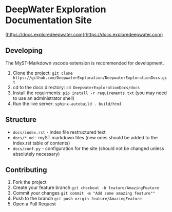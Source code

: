 # DeepWater Exploration Documentation Site

[https://docs.exploredeepwater.com](https://docs.exploredeepwater.com)

## Developing

The MyST-Markdown vscode extension is recommended for development.

1. Clone the project: `git clone https://github.com/DeepwaterExploration/DeepwaterExplorationDocs.git`
2. cd to the docs directory: `cd DeepwaterExplorationDocs/docs`
2. Install the requirments: `pip install -r requirements.txt` (you may need to use an administrator shell)
4. Run the live server: `sphinx-autobuild . build/html`

## Structure

- `docs/index.rst` - index file restructured text
- `docs/*.md` - myST markdown files (new ones should be added to the index.rst table of contents)
- `docs/conf.py` - configuration for the site (should not be changed unless absolutely necessary)

## Contributing

1. Fork the project
2. Create your feature branch `git checkout -b feature/AmazingFeature`
3. Commit your changes `git commit -m "Add some amazing feature""`
4. Push to the branch `git push origin feature/AmazingFeature`
5. Open a Pull Request
